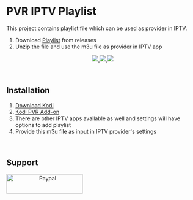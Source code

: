 # PVR IPTV Playlist 
This project contains playlist file which can be used as provider in IPTV. 
1. Download <a href="https://github.com/echakkara/pvr/releases/latest">Playlist</a> from releases
2. Unzip the file and use the m3u file as provider in IPTV app

<p align="center">
<!-- Release -->
  <a href="https://github.com/echakkara/pvr/releases/latest">
    <img src="https://img.shields.io/github/v/release/echakkara/pvr">
  </a>
  <a href="https://github.com/echakkara/pvr/releases/latest">
    <img src="https://img.shields.io/github/downloads/echakkara/pvr/total">
  </a>
  <a href="https://github.com/echakkara/pvr/releases/latest">
    <img src="http://hits.dwyl.com/echakkara/pvr.svg">
  </a>
 </p>
 
 <br>


## Installation

1. <a href="https://kodi.tv/download"> Download Kodi </a> <BR>
2. <a href="https://kodi.wiki/view/Add-on:IPTV_Simple_Client"> Kodi PVR Add-on </a> <BR>
3. There are other IPTV apps available as well and settings will have options to add playlist
4. Provide this m3u file as input in IPTV provider's settings
<BR>

## Support

<p align="center">

  <a href="https://paypal.me/eraianbanc" target="_blank">
    <img width="200px" height="51px" src="https://www.paypalobjects.com/webstatic/mktg/Logo/pp-logo-200px.png" alt="Paypal" align="left">
  </a>
</p>



 
